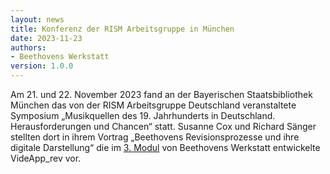 ```yaml
---
layout: news
title: Konferenz der RISM Arbeitsgruppe in München
date: 2023-11-23
authors:
- Beethovens Werkstatt
version: 1.0.0
---
```


Am 21. und 22. November 2023 fand an der Bayerischen Staatsbibliothek München das von der RISM Arbeitsgruppe Deutschland veranstaltete Symposium „Musikquellen des 19. Jahrhunderts in Deutschland. Herausforderungen und Chancen“ statt. Susanne Cox und Richard Sänger stellten dort in ihrem Vortrag „Beethovens Revisionsprozesse und ihre digitale Darstellung“ die im [3. Modul] von Beethovens Werkstatt entwickelte VideApp_rev vor.

[3. Modul]: https://beethovens-werkstatt.de/modul-3/